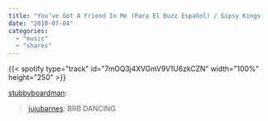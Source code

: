 ```yaml
---
title: "You’ve Got A Friend In Me (Para El Buzz Español) / Gipsy Kings From the Toy Story 3 Soundtrack"
date: "2010-07-04"
categories:
  - "music"
  - "shares"
---
```


{{< spotify type="track" id="7mOQ3j4XVGmV9V1U6zkCZN" width="100%" height="250" >}}

[stubbyboardman](http://stubbyboardman.tumblr.com/post/715588156):

> [jujubarnes](http://jujubarnes.tumblr.com/post/713600311/youve-got-a-friend-in-me-para-el-buzz-espanol): BRB DANCING
